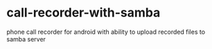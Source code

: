 # call-recorder-with-samba
phone call recorder for android with ability to upload recorded files to samba server 
